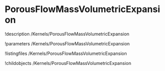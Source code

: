 <!-- MOOSE Documentation Stub: Remove this when content is added. -->

# PorousFlowMassVolumetricExpansion
!description /Kernels/PorousFlowMassVolumetricExpansion

!parameters /Kernels/PorousFlowMassVolumetricExpansion

!listingfiles /Kernels/PorousFlowMassVolumetricExpansion

!childobjects /Kernels/PorousFlowMassVolumetricExpansion
